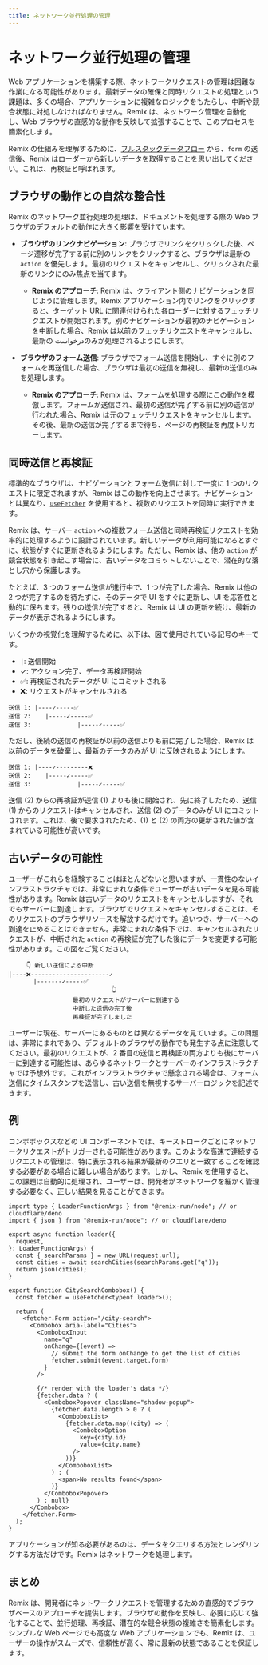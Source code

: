 ```yaml
---
title: ネットワーク並行処理の管理
---
```


# ネットワーク並行処理の管理

Web アプリケーションを構築する際、ネットワークリクエストの管理は困難な作業になる可能性があります。最新データの確保と同時リクエストの処理という課題は、多くの場合、アプリケーションに複雑なロジックをもたらし、中断や競合状態に対処しなければなりません。Remix は、ネットワーク管理を自動化し、Web ブラウザの直感的な動作を反映して拡張することで、このプロセスを簡素化します。

Remix の仕組みを理解するために、[フルスタックデータフロー][fullstack_data_flow] から、`form` の送信後、Remix はローダーから新しいデータを取得することを思い出してください。これは、再検証と呼ばれます。

## ブラウザの動作との自然な整合性

Remix のネットワーク並行処理の処理は、ドキュメントを処理する際の Web ブラウザのデフォルトの動作に大きく影響を受けています。

- **ブラウザのリンクナビゲーション**: ブラウザでリンクをクリックした後、ページ遷移が完了する前に別のリンクをクリックすると、ブラウザは最新の `action` を優先します。最初のリクエストをキャンセルし、クリックされた最新のリンクにのみ焦点を当てます。

  - **Remix のアプローチ**: Remix は、クライアント側のナビゲーションを同じように管理します。Remix アプリケーション内でリンクをクリックすると、ターゲット URL に関連付けられた各ローダーに対するフェッチリクエストが開始されます。別のナビゲーションが最初のナビゲーションを中断した場合、Remix は以前のフェッチリクエストをキャンセルし、最新の درخواستのみが処理されるようにします。

- **ブラウザのフォーム送信**: ブラウザでフォーム送信を開始し、すぐに別のフォームを再送信した場合、ブラウザは最初の送信を無視し、最新の送信のみを処理します。

  - **Remix のアプローチ**: Remix は、フォームを処理する際にこの動作を模倣します。フォームが送信され、最初の送信が完了する前に別の送信が行われた場合、Remix は元のフェッチリクエストをキャンセルします。その後、最新の送信が完了するまで待ち、ページの再検証を再度トリガーします。

## 同時送信と再検証

標準的なブラウザは、ナビゲーションとフォーム送信に対して一度に 1 つのリクエストに限定されますが、Remix はこの動作を向上させます。ナビゲーションとは異なり、[`useFetcher`][use_fetcher] を使用すると、複数のリクエストを同時に実行できます。

Remix は、サーバー `action` への複数フォーム送信と同時再検証リクエストを効率的に処理するように設計されています。新しいデータが利用可能になるとすぐに、状態がすぐに更新されるようにします。ただし、Remix は、他の `action` が競合状態を引き起こす場合に、古いデータをコミットしないことで、潜在的な落とし穴から保護します。

たとえば、3 つのフォーム送信が進行中で、1 つが完了した場合、Remix は他の 2 つが完了するのを待たずに、そのデータで UI をすぐに更新し、UI を応答性と動的に保ちます。残りの送信が完了すると、Remix は UI の更新を続け、最新のデータが表示されるようにします。

いくつかの視覚化を理解するために、以下は、図で使用されている記号のキーです。

- `|`: 送信開始
- ✓: アクション完了、データ再検証開始
- ✅: 再検証されたデータが UI にコミットされる
- ❌: リクエストがキャンセルされる

```text
送信 1: |----✓-----✅
送信 2:    |-----✓-----✅
送信 3:             |-----✓-----✅
```

ただし、後続の送信の再検証が以前の送信よりも前に完了した場合、Remix は以前のデータを破棄し、最新のデータのみが UI に反映されるようにします。

```text
送信 1: |----✓---------❌
送信 2:    |-----✓-----✅
送信 3:             |-----✓-----✅
```

送信 (2) からの再検証が送信 (1) よりも後に開始され、先に終了したため、送信 (1) からのリクエストはキャンセルされ、送信 (2) のデータのみが UI にコミットされます。これは、後で要求されたため、(1) と (2) の両方の更新された値が含まれている可能性が高いです。

## 古いデータの可能性

ユーザーがこれらを経験することはほとんどないと思いますが、一貫性のないインフラストラクチャでは、非常にまれな条件でユーザーが古いデータを見る可能性があります。Remix は古いデータのリクエストをキャンセルしますが、それでもサーバーに到達します。ブラウザでリクエストをキャンセルすることは、そのリクエストのブラウザリソースを解放するだけです。追いつき、サーバーへの到達を止めることはできません。非常にまれな条件下では、キャンセルされたリクエストが、中断された `action` の再検証が完了した後にデータを変更する可能性があります。この図をご覧ください。

```text
     👇 新しい送信による中断
|----❌----------------------✓
       |-------✓-----✅
                             👆
                  最初のリクエストがサーバーに到達する
                  中断した送信の完了後
                  再検証が完了しました
```

ユーザーは現在、サーバーにあるものとは異なるデータを見ています。この問題は、非常にまれであり、デフォルトのブラウザの動作でも発生する点に注意してください。最初のリクエストが、2 番目の送信と再検証の両方よりも後にサーバーに到達する可能性は、あらゆるネットワークとサーバーのインフラストラクチャでは予想外です。これがインフラストラクチャで懸念される場合は、フォーム送信にタイムスタンプを送信し、古い送信を無視するサーバーロジックを記述できます。

## 例

コンボボックスなどの UI コンポーネントでは、キーストロークごとにネットワークリクエストがトリガーされる可能性があります。このような高速で連続するリクエストの管理は、特に表示される結果が最新のクエリと一致することを確認する必要がある場合に難しい場合があります。しかし、Remix を使用すると、この課題は自動的に処理され、ユーザーは、開発者がネットワークを細かく管理する必要なく、正しい結果を見ることができます。

```tsx filename=app/routes/city-search.tsx
import type { LoaderFunctionArgs } from "@remix-run/node"; // or cloudflare/deno
import { json } from "@remix-run/node"; // or cloudflare/deno

export async function loader({
  request,
}: LoaderFunctionArgs) {
  const { searchParams } = new URL(request.url);
  const cities = await searchCities(searchParams.get("q"));
  return json(cities);
}

export function CitySearchCombobox() {
  const fetcher = useFetcher<typeof loader>();

  return (
    <fetcher.Form action="/city-search">
      <Combobox aria-label="Cities">
        <ComboboxInput
          name="q"
          onChange={(event) =>
            // submit the form onChange to get the list of cities
            fetcher.submit(event.target.form)
          }
        />

        {/* render with the loader's data */}
        {fetcher.data ? (
          <ComboboxPopover className="shadow-popup">
            {fetcher.data.length > 0 ? (
              <ComboboxList>
                {fetcher.data.map((city) => (
                  <ComboboxOption
                    key={city.id}
                    value={city.name}
                  />
                ))}
              </ComboboxList>
            ) : (
              <span>No results found</span>
            )}
          </ComboboxPopover>
        ) : null}
      </Combobox>
    </fetcher.Form>
  );
}
```

アプリケーションが知る必要があるのは、データをクエリする方法とレンダリングする方法だけです。Remix はネットワークを処理します。

## まとめ

Remix は、開発者にネットワークリクエストを管理するための直感的でブラウザベースのアプローチを提供します。ブラウザの動作を反映し、必要に応じて強化することで、並行処理、再検証、潜在的な競合状態の複雑さを簡素化します。シンプルな Web ページでも高度な Web アプリケーションでも、Remix は、ユーザーの操作がスムーズで、信頼性が高く、常に最新の状態であることを保証します。

[fullstack_data_flow]: ./data-flow
[use_fetcher]: ../hooks/use-fetcher


